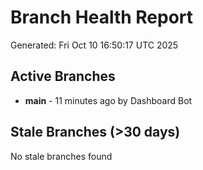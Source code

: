 # Branch Health Report
Generated: Fri Oct 10 16:50:17 UTC 2025

## Active Branches
- **main** - 11 minutes ago by Dashboard Bot

## Stale Branches (>30 days)
No stale branches found
